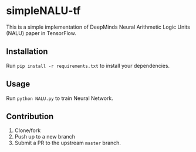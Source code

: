 # simpleNALU-tf

This is a simple implementation of DeepMinds Neural Arithmetic Logic Units (NALU) paper in TensorFlow.

## Installation

Run `pip install -r requirements.txt` to install your dependencies.

## Usage 

Run `python NALU.py` to train Neural Network.

## Contribution

1.  Clone/fork
2.  Push up to a new branch
3.  Submit a PR to the upstream `master` branch.
